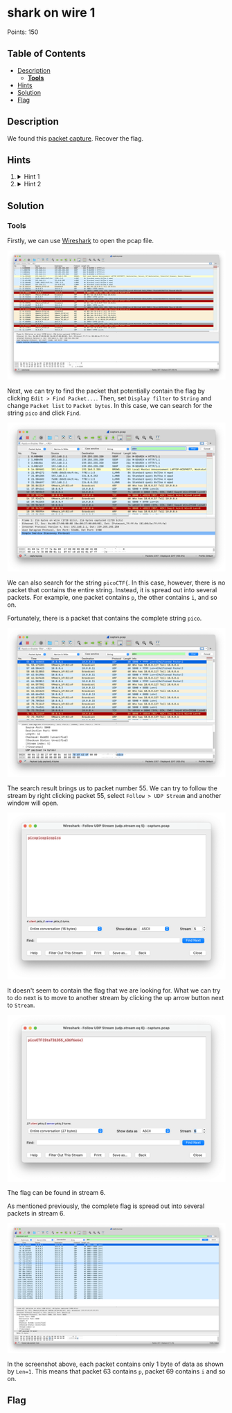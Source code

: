 # shark on wire 1
Points: 150

## Table of Contents
  * [Description](#description)
    * [**Tools**](#tools)
  * [Hints](#hints)
  * [Solution](#solution)
  * [Flag](#flag)

## Description
We found this [packet capture](files/capture.pcap). Recover the flag.

## Hints
1. <details><summary>Hint 1</summary>Try using a tool like Wireshark</details>
2. <details><summary>Hint 2</summary>What are streams?</details>

## Solution

### **Tools**
Firstly, we can use [Wireshark](https://www.wireshark.org/download.html) to open the pcap file.

![Wireshark](images/0.png)

Next, we can try to find the packet that potentially contain the flag by clicking ```Edit > Find Packet...```. Then, set ```Display filter``` to ```String``` and change ```Packet list``` to ```Packet bytes```. In this case, we can search for the string ```pico``` and click ```Find```.

![Find Packet...](images/1.png)

We can also search for the string ```picoCTF{```. In this case, however, there is no packet that contains the entire string. Instead, it is spread out into several packets. For example, one packet contains ```p```, the other contains ```i```, and so on.

Fortunately, there is a packet that contains the complete string ```pico```.

![Packet No. 55](images/2.png)

The search result brings us to packet number 55. We can try to follow the stream by right clicking packet 55, select ```Follow > UDP Stream``` and another window will open.

![Stream 5](images/3.png)

It doesn't seem to contain the flag that we are looking for. What we can try to do next is to move to another stream by clicking the up arrow button next to ```Stream```.

![Stream 6](images/4.png)

The flag can be found in stream 6.

As mentioned previously, the complete flag is spread out into several packets in stream 6. 

![Stream 6](images/5.png)

In the screenshot above, each packet contains only 1 byte of data as shown by ```Len=1```. This means that packet 63 contains ```p```, packet 69 contains ```i``` and so on.

## Flag